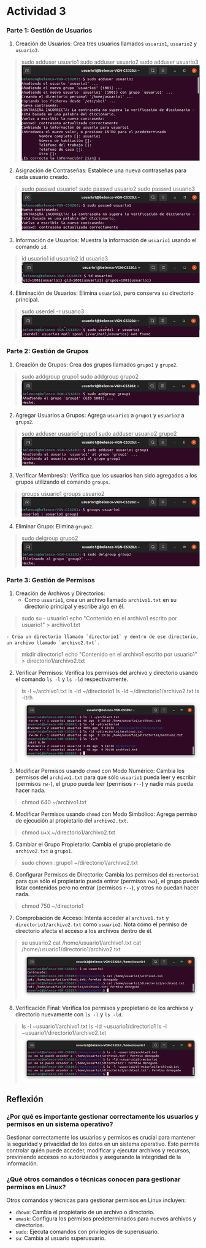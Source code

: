 # Actividad 3

### Parte 1: Gestión de Usuarios
1. Creación de Usuarios: Crea tres usuarios llamados `usuario1`, `usuario2` y `usuario3`.
>sudo adduser usuario1
>sudo adduser usuario2
>sudo adduser usuario3
![](img/img1.png)

2. Asignación de Contraseñas: Establece una nueva contraseñas para cada usuario creado.
>sudo passwd usuario1
sudo passwd usuario2
sudo passwd usuario3
![](img/img2.png)

3. Información de Usuarios: Muestra la información de `usuario1` usando el comando `id`.
>id usuario1
id usuario2
id usuario3
![](img/img3.png)

4. Eliminación de Usuarios: Elimina `usuario3`, pero conserva su directorio principal.
>sudo userdel -r usuario3
![](img/img4.png)

### Parte 2: Gestión de Grupos

1. Creación de Grupos: Crea dos grupos llamados `grupo1` y `grupo2`.
>sudo addgroup grupo1
sudo addgroup grupo2
![](img/img1_2.png)

2. Agregar Usuarios a Grupos: Agrega `usuario1` a `grupo1` y `usuario2` a `grupo2`.
>sudo adduser usuario1 grupo1
sudo adduser usuario2 grupo2
![](img/img2_2.png)

3. Verificar Membresía: Verifica que los usuarios han sido agregados a los grupos utilizando el comando `groups`.
>groups usuario1
groups usuario2
![](img/img3_2.png)

4. Eliminar Grupo: Elimina `grupo2`.
>sudo delgroup grupo2
![](img/img4_2.png)

### Parte 3: Gestión de Permisos

1. Creación de Archivos y Directorios:
	- Como `usuario1`, crea un archivo llamado `archivo1.txt` en su directorio principal y escribe algo en él.
>sudo su - usuario1 
echo "Contenido en el archivo1 escrito por usuario1" > archivo1.txt

	- Crea un directorio llamado `directorio1` y dentro de ese directorio, un archivo llamado `archivo2.txt`.
>mkdir directorio1
echo "Contenido en el archivo1 escrito por usuario1" > directorio1/archivo2.txt

2. Verificar Permisos: Verifica los permisos del archivo y directorio usando el comando `ls -l` y `ls -ld` respectivamente.
>ls -l ~/archivo1.txt
ls -ld ~/directorio1
ls -ld ~/directorio1/archivo2.txt
ls -ltrh
![](img/img2_3.png)

3. Modificar Permisos usando `chmod` con Modo Numérico: Cambia los permisos del `archivo1.txt` para que sólo `usuario1` pueda leer y escribir (permisos `rw-`), el grupo pueda leer (permisos `r--`) y nadie más pueda hacer nada.
>chmod 640 ~/archivo1.txt

4. Modificar Permisos usando `chmod` con Modo Simbólico: Agrega permiso de ejecución al propietario del `archivo2.txt`.
>chmod u+x ~/directorio1/archivo2.txt

5. Cambiar el Grupo Propietario: Cambia el grupo propietario de `archivo2.txt` a `grupo1`.
>sudo chown :grupo1 ~/directorio1/archivo2.txt

6. Configurar Permisos de Directorio: Cambia los permisos del `directorio1` para que sólo el propietario pueda entrar (permisos `rwx`), el grupo pueda listar contenidos pero no entrar (permisos `r--`), y otros no puedan hacer nada.
>chmod 750 ~/directorio1

7. Comprobación de Acceso: Intenta acceder al `archivo1.txt` y `directorio1/archivo2.txt` como `usuario2`. Nota cómo el permiso de directorio afecta el acceso a los archivos dentro de él.
>su usuario2
cat /home/usuario1/archivo1.txt
cat /home/usuario1/directorio1/archivo2.txt
![](img/img7_3.png)

8. Verificación Final: Verifica los permisos y propietario de los archivos y directorio nuevamente con `ls -l` y `ls -ld`.
>ls -l ~usuario1/archivo1.txt
ls -ld ~usuario1/directorio1
ls -l ~usuario1/directorio1/archivo2.txt
![](img/img8_3.png)

## Reflexión

### ¿Por qué es importante gestionar correctamente los usuarios y permisos en un sistema operativo?

Gestionar correctamente los usuarios y permisos es crucial para mantener la seguridad y privacidad de los datos en un sistema operativo. Esto permite controlar quién puede acceder, modificar y ejecutar archivos y recursos, previniendo accesos no autorizados y asegurando la integridad de la información.

### ¿Qué otros comandos o técnicas conocen para gestionar permisos en Linux?

Otros comandos y técnicas para gestionar permisos en Linux incluyen:
- `chown`: Cambia el propietario de un archivo o directorio.
- `umask`: Configura los permisos predeterminados para nuevos archivos y directorios.
- `sudo`: Ejecuta comandos con privilegios de superusuario.
- `su`: Cambia al usuario superusuario.
